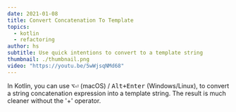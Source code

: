 ```yaml
---
date: 2021-01-08
title: Convert Concatenation To Template
topics:
  - kotlin
  - refactoring
author: hs
subtitle: Use quick intentions to convert to a template string
thumbnail: ./thumbnail.png
video: "https://youtu.be/5wWjsqNMd68"
---
```


In Kotlin, you can use <kbd>⌥⏎</kbd> (macOS) / <kbd>Alt+Enter</kbd> (Windows/Linux), to convert a string concatenation expression into a template string. The result is much cleaner without the '+' operator.
